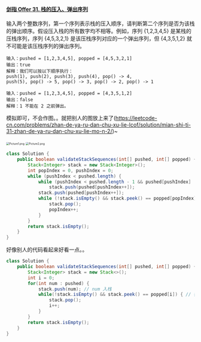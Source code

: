 #### [剑指 Offer 31. 栈的压入、弹出序列](https://leetcode-cn.com/problems/zhan-de-ya-ru-dan-chu-xu-lie-lcof/)

输入两个整数序列，第一个序列表示栈的压入顺序，请判断第二个序列是否为该栈的弹出顺序。假设压入栈的所有数字均不相等。例如，序列 {1,2,3,4,5} 是某栈的压栈序列，序列 {4,5,3,2,1} 是该压栈序列对应的一个弹出序列，但 {4,3,5,1,2} 就不可能是该压栈序列的弹出序列。

```
输入：pushed = [1,2,3,4,5], popped = [4,5,3,2,1]
输出：true
解释：我们可以按以下顺序执行：
push(1), push(2), push(3), push(4), pop() -> 4,
push(5), pop() -> 5, pop() -> 3, pop() -> 2, pop() -> 1

输入：pushed = [1,2,3,4,5], popped = [4,3,5,1,2]
输出：false
解释：1 不能在 2 之前弹出。
```

模拟即可，不会作图。。就把别人的图放上来了(https://leetcode-cn.com/problems/zhan-de-ya-ru-dan-chu-xu-lie-lcof/solution/mian-shi-ti-31-zhan-de-ya-ru-dan-chu-xu-lie-mo-n-2/)~

<img src="https://gitee.com/20162180090/piccgo/raw/master/pic/c880f045c03a8e03b7908b2d49b658a9a32ba8f5d40cb19da62db32c7eb58830-Picture1.png" alt="Picture1.png" style="zoom: 50%;" />

<img src="https://gitee.com/20162180090/piccgo/raw/master/pic/4397f5b44038603d70568147824877cacdaa76cef22371c2c80ff55f915092fd-Picture2.png" alt="Picture2.png" style="zoom:50%;" />

```java
class Solution {
    public boolean validateStackSequences(int[] pushed, int[] popped) {
        Stack<Integer> stack = new Stack<Integer>();
        int popIndex = 0, pushIndex = 0;
        while (pushIndex < pushed.length) {
            while (pushIndex < pushed.length - 1 && pushed[pushIndex] != popped[popIndex])
                stack.push(pushed[pushIndex++]);
            stack.push(pushed[pushIndex++]);
            while (!stack.isEmpty() && stack.peek() == popped[popIndex]) {
                stack.pop();
                popIndex++;
            }
        }
        return stack.isEmpty();
    }
}
```

好像别人的代码看起来好看一点。。

```java
class Solution {
    public boolean validateStackSequences(int[] pushed, int[] popped) {
        Stack<Integer> stack = new Stack<>();
        int i = 0;
        for(int num : pushed) {
            stack.push(num); // num 入栈
            while(!stack.isEmpty() && stack.peek() == popped[i]) { // 循环判断与出栈
                stack.pop();
                i++;
            }
        }
        return stack.isEmpty();
    }
}
```

